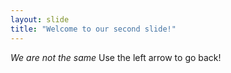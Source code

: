 ```yaml
---
layout: slide
title: "Welcome to our second slide!"
---
```

*We are not the same*
Use the left arrow to go back!
